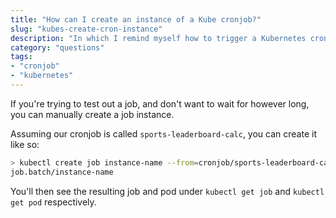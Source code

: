 ```yaml
---
title: "How can I create an instance of a Kube cronjob?"
slug: "kubes-create-cron-instance"
description: "In which I remind myself how to trigger a Kubernetes cronjob on demand"
category: "questions"
tags:
- "cronjob"
- "kubernetes"
---
```


If you're trying to test out a job, and don't want to wait for however long, you can manually create a job instance.

Assuming our cronjob is called `sports-leaderboard-calc`, you can create it like so:

```bash
> kubectl create job instance-name --from=cronjob/sports-leaderboard-calc
job.batch/instance-name
```

You'll then see the resulting job and pod under `kubectl get job` and `kubectl get pod` respectively.